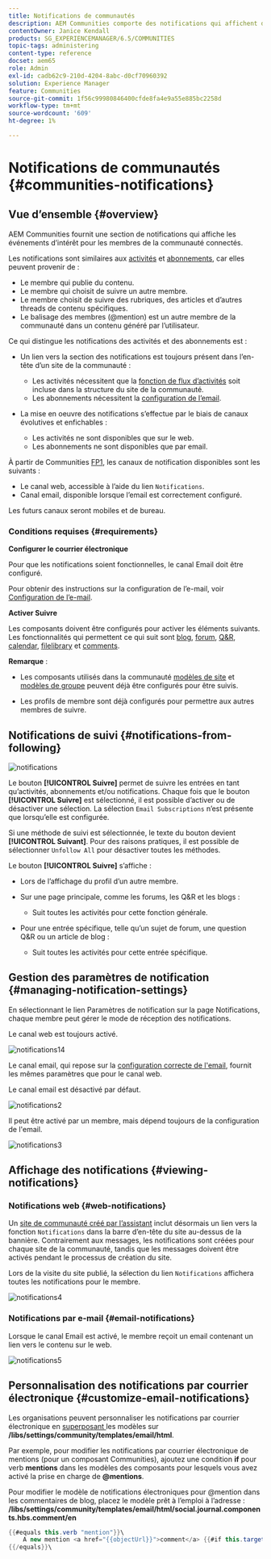 ```yaml
---
title: Notifications de communautés
description: AEM Communities comporte des notifications qui affichent des événements présentant un intérêt pour le membre de la communauté connecté
contentOwner: Janice Kendall
products: SG_EXPERIENCEMANAGER/6.5/COMMUNITIES
topic-tags: administering
content-type: reference
docset: aem65
role: Admin
exl-id: cadb62c9-210d-4204-8abc-d0cf70960392
solution: Experience Manager
feature: Communities
source-git-commit: 1f56c99980846400cfde8fa4e9a55e885bc2258d
workflow-type: tm+mt
source-wordcount: '609'
ht-degree: 1%

---
```


# Notifications de communautés {#communities-notifications}

## Vue d’ensemble {#overview}

AEM Communities fournit une section de notifications qui affiche les événements d’intérêt pour les membres de la communauté connectés.

Les notifications sont similaires aux [activités](/help/communities/essentials-activities.md) et [abonnements](/help/communities/subscriptions.md), car elles peuvent provenir de :

* Le membre qui publie du contenu.
* Le membre qui choisit de suivre un autre membre.
* Le membre choisit de suivre des rubriques, des articles et d’autres threads de contenu spécifiques.
* Le balisage des membres (@mention) est un autre membre de la communauté dans un contenu généré par l’utilisateur.

Ce qui distingue les notifications des activités et des abonnements est :

* Un lien vers la section des notifications est toujours présent dans l’en-tête d’un site de la communauté :

   * Les activités nécessitent que la [fonction de flux d’activités](/help/communities/functions.md#activity-stream-function) soit incluse dans la structure du site de la communauté.
   * Les abonnements nécessitent la [configuration de l’email](/help/communities/email.md).

* La mise en oeuvre des notifications s’effectue par le biais de canaux évolutives et enfichables :

   * Les activités ne sont disponibles que sur le web.
   * Les abonnements ne sont disponibles que par email.

À partir de Communities [FP1](/help/communities/deploy-communities.md#latestfeaturepack), les canaux de notification disponibles sont les suivants :

* Le canal web, accessible à l’aide du lien `Notifications`.
* Canal email, disponible lorsque l’email est correctement configuré.

Les futurs canaux seront mobiles et de bureau.

### Conditions requises {#requirements}

**Configurer le courrier électronique**

Pour que les notifications soient fonctionnelles, le canal Email doit être configuré.

Pour obtenir des instructions sur la configuration de l’e-mail, voir [Configuration de l’e-mail](/help/communities/analytics.md).

**Activer Suivre**

Les composants doivent être configurés pour activer les éléments suivants. Les fonctionnalités qui permettent ce qui suit sont [blog](/help/communities/blog-feature.md), [forum](/help/communities/forum.md), [Q&amp;R](/help/communities/working-with-qna.md), [calendar](/help/communities/calendar.md), [filelibrary](/help/communities/file-library.md) et [comments](/help/communities/comments.md).

**Remarque** :

* Les composants utilisés dans la communauté [modèles de site](/help/communities/sites.md) et [modèles de groupe](/help/communities/tools-groups.md) peuvent déjà être configurés pour être suivis.

* Les profils de membre sont déjà configurés pour permettre aux autres membres de suivre.

## Notifications de suivi {#notifications-from-following}

![notifications](assets/notifications.png)

Le bouton **[!UICONTROL Suivre]** permet de suivre les entrées en tant qu’activités, abonnements et/ou notifications. Chaque fois que le bouton **[!UICONTROL Suivre]** est sélectionné, il est possible d’activer ou de désactiver une sélection. La sélection `Email Subscriptions` n’est présente que lorsqu’elle est configurée.

Si une méthode de suivi est sélectionnée, le texte du bouton devient **[!UICONTROL Suivant]**. Pour des raisons pratiques, il est possible de sélectionner `Unfollow All` pour désactiver toutes les méthodes.

Le bouton **[!UICONTROL Suivre]** s’affiche :

* Lors de l’affichage du profil d’un autre membre.
* Sur une page principale, comme les forums, les Q&amp;R et les blogs :

   * Suit toutes les activités pour cette fonction générale.

* Pour une entrée spécifique, telle qu’un sujet de forum, une question Q&amp;R ou un article de blog :

   * Suit toutes les activités pour cette entrée spécifique.

## Gestion des paramètres de notification {#managing-notification-settings}

En sélectionnant le lien Paramètres de notification sur la page Notifications, chaque membre peut gérer le mode de réception des notifications.

Le canal web est toujours activé.

![notifications14](assets/notifications1.png)

Le canal email, qui repose sur la [configuration correcte de l&#39;email](/help/communities/email.md), fournit les mêmes paramètres que pour le canal web.

Le canal email est désactivé par défaut.

![notifications2](assets/notifications2.png)

Il peut être activé par un membre, mais dépend toujours de la configuration de l&#39;email.

![notifications3](assets/notifications3.png)

## Affichage des notifications {#viewing-notifications}

### Notifications web {#web-notifications}

Un [site de communauté créé par l’assistant](/help/communities/sites-console.md) inclut désormais un lien vers la fonction `Notifications` dans la barre d’en-tête du site au-dessus de la bannière. Contrairement aux messages, les notifications sont créées pour chaque site de la communauté, tandis que les messages doivent être activés pendant le processus de création du site.

Lors de la visite du site publié, la sélection du lien `Notifications` affichera toutes les notifications pour le membre.

![notifications4](assets/notifications4.png)

### Notifications par e-mail {#email-notifications}

Lorsque le canal Email est activé, le membre reçoit un email contenant un lien vers le contenu sur le web.

![notifications5](assets/notifications5.png)

## Personnalisation des notifications par courrier électronique {#customize-email-notifications}

Les organisations peuvent personnaliser les notifications par courrier électronique en [ superposant ](/help/communities/client-customize.md#overlays) les modèles sur **/libs/settings/community/templates/email/html**.

Par exemple, pour modifier les notifications par courrier électronique de mentions (pour un composant Communities), ajoutez une condition **if** pour verb **mentions** dans les modèles des composants pour lesquels vous avez activé la prise en charge de **@mentions**.

Pour modifier le modèle de notifications électroniques pour @mention dans les commentaires de blog, placez le modèle prêt à l’emploi à l’adresse : **/libs/settings/community/templates/email/html/social.journal.components.hbs.comment/en**

```java
{{#equals this.verb "mention"}}\
    A new mention <a href="{{objectUrl}}">comment</a> {{#if this.target.properties.[jcr:title]}}to the article "{{{target.displayName}}}" {{/if}}was added by {{{user.name}}} on {{dateUtil this.published format="EEE, d MMM yyyy HH:mm:ss z"}}.\n \
{{/equals}}\
```
